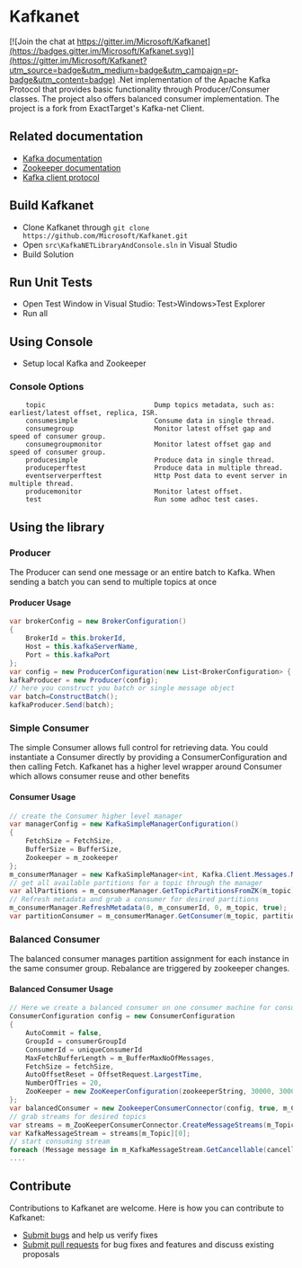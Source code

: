 # Kafkanet

[![Join the chat at https://gitter.im/Microsoft/Kafkanet](https://badges.gitter.im/Microsoft/Kafkanet.svg)](https://gitter.im/Microsoft/Kafkanet?utm_source=badge&utm_medium=badge&utm_campaign=pr-badge&utm_content=badge)
.Net implementation of the Apache Kafka Protocol that provides basic functionality through Producer/Consumer classes. The project also offers balanced consumer implementation. 
The project is a fork from ExactTarget's Kafka-net Client.

## Related documentation
* [Kafka documentation](https://kafka.apache.org/documentation.html)
* [Zookeeper documentation](https://cwiki.apache.org/confluence/display/ZOOKEEPER/Index)
* [Kafka client protocol](https://cwiki.apache.org/confluence/display/KAFKA/A+Guide+To+The+Kafka+Protocol)

## Build Kafkanet
* Clone Kafkanet through ```git clone https://github.com/Microsoft/Kafkanet.git```
* Open `src\KafkaNETLibraryAndConsole.sln` in Visual Studio
* Build Solution

## Run Unit Tests
* Open Test Window in Visual Studio: Test>Windows>Test Explorer
* Run all

## Using Console
* Setup local Kafka and Zookeeper

### Console Options
		topic                           Dump topics metadata, such as: earliest/latest offset, replica, ISR.
        consumesimple                   Consume data in single thread.
        consumegroup                    Monitor latest offset gap and speed of consumer group.
        consumegroupmonitor             Monitor latest offset gap and speed of consumer group.
        producesimple                   Produce data in single thread.
        produceperftest                 Produce data in multiple thread.
        eventserverperftest             Http Post data to event server in multiple thread.
        producemonitor                  Monitor latest offset.
        test                            Run some adhoc test cases.
		
## Using the library

### Producer

The Producer can send one message or an entire batch to Kafka. When sending a batch you can send to multiple topics at once
#### Producer Usage

```c#
var brokerConfig = new BrokerConfiguration()
{
	BrokerId = this.brokerId,
	Host = this.kafkaServerName,
	Port = this.kafkaPort
};
var config = new ProducerConfiguration(new List<BrokerConfiguration> { brokerConfig });
kafkaProducer = new Producer(config);
// here you construct you batch or single message object
var batch=ConstructBatch();
kafkaProducer.Send(batch);
```

### Simple Consumer

The simple Consumer allows full control for retrieving data. You could instantiate a Consumer directly by providing a ConsumerConfiguration and then calling Fetch.
Kafkanet has a higher level wrapper around Consumer which allows consumer reuse and other benefits
#### Consumer Usage

```c#
// create the Consumer higher level manager
var managerConfig = new KafkaSimpleManagerConfiguration()
{
	FetchSize = FetchSize,
	BufferSize = BufferSize,
	Zookeeper = m_zookeeper
};
m_consumerManager = new KafkaSimpleManager<int, Kafka.Client.Messages.Message>(managerConfig);
// get all available partitions for a topic through the manager
var allPartitions = m_consumerManager.GetTopicPartitionsFromZK(m_topic);
// Refresh metadata and grab a consumer for desired partitions
m_consumerManager.RefreshMetadata(0, m_consumerId, 0, m_topic, true);
var partitionConsumer = m_consumerManager.GetConsumer(m_topic, partitionId);
```
### Balanced Consumer

The balanced consumer manages partition assignment for each instance in the same consumer group. Rebalance are triggered by zookeeper changes.
#### Balanced Consumer Usage

```c#
// Here we create a balanced consumer on one consumer machine for consumerGroupId. All machines consuming for this group will get balanced together
ConsumerConfiguration config = new ConsumerConfiguration
{
	AutoCommit = false,
	GroupId = consumerGroupId
	ConsumerId = uniqueConsumerId
	MaxFetchBufferLength = m_BufferMaxNoOfMessages,
	FetchSize = fetchSize,
	AutoOffsetReset = OffsetRequest.LargestTime,
	NumberOfTries = 20,
	ZooKeeper = new ZooKeeperConfiguration(zookeeperString, 30000, 30000, 2000)
};
var balancedConsumer = new ZookeeperConsumerConnector(config, true, m_ConsumerRebalanceHandler, m_ZKDisconnectHandler, m_ZKExpireHandler);
// grab streams for desired topics 
var streams = m_ZooKeeperConsumerConnector.CreateMessageStreams(m_TopicMap, new DefaultDecoder());
var KafkaMessageStream = streams[m_Topic][0];
// start consuming stream
foreach (Message message in m_KafkaMessageStream.GetCancellable(cancellationTokenSource.Token))
....
```

## Contribute

Contributions to Kafkanet are welcome.  Here is how you can contribute to Kafkanet:
* [Submit bugs](https://github.com/Microsoft/Kafkanet/issues) and help us verify fixes
* [Submit pull requests](https://github.com/Microsoft/Kafkanet/pulls) for bug fixes and features and discuss existing proposals
